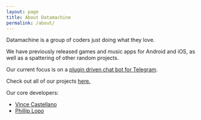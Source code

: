 ```yaml
---
layout: page
title: About Datamachine
permalink: /about/
---
```


Datamachine is a group of coders just doing what they love.

We have previously released games and music apps for Android and iOS, as well as a spattering of other random projects. 

Our current focus is on a [plugin driven chat bot for Telegram](https://github.com/datamachine/telegram-pybot).

Check out all of our projects [here.](https://github.com/datamachine)

Our core developers:

* [Vince Castellano](surye.github.io)
* [Phillip Lopo](xlopo.github.io)


